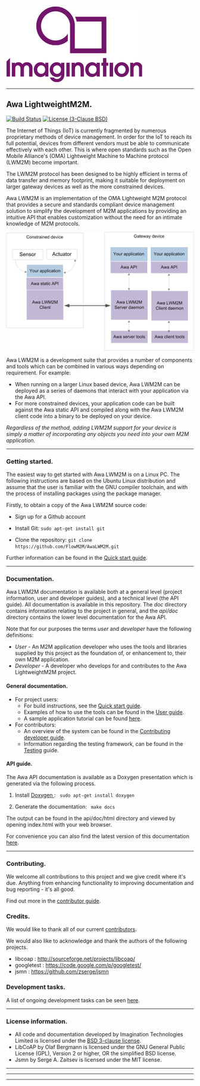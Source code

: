 
![Imagination Technologies Limited logo](doc/img.png)

----

## Awa LightweightM2M.

[![Build Status](https://travis-ci.org/FlowM2M/AwaLWM2M.svg?branch=master)](https://travis-ci.org/FlowM2M/AwaLWM2M)
[![License (3-Clause BSD)](https://img.shields.io/badge/license-BSD%203--Clause-blue.svg?style=flat-square)](http://opensource.org/licenses/BSD-3-Clause)

The Internet of Things (IoT) is currently fragmented by numerous proprietary methods of device management. In order for the IoT to reach its full potential, devices from different vendors must be able to communicate effectively with each other. This is where open standards such as the Open Mobile Alliance's (OMA) Lightweight Machine to Machine protocol (LWM2M) become important.
 
The LWM2M protocol has been designed to be highly efficient in terms of data transfer and memory footprint, making it  suitable for deployment on larger gateway devices as well as the more constrained devices.
 
Awa LWM2M is an implementation of the OMA Lightweight M2M protocol that provides a secure and standards compliant device management solution to simplify the development of M2M applications by providing an intuitive API that enables customization without the need for an intimate knowledge of M2M protocols.

![Awa application overview](doc/Awa_application_overview.png)

Awa LWM2M is a development suite that provides a number of components and tools which can be combined in various ways depending on requirement. For example:


* When running on a larger Linux based device, Awa LWM2M can be deployed as a series of daemons that interact with your application via the Awa API.
* For more constrained devices, your application code can be built against the Awa static API and compiled along with the Awa LWM2M client code into a binary to be deployed on your device.

*Regardless of the method, adding LWM2M support for your device is simply a matter of incorporating any objects you need into your own M2M application.*

----

###  Getting started.

The easiest way to get started with Awa LWM2M is on a Linux PC.  The following instructions are based on the Ubuntu Linux distribution and assume that the user is familiar with the GNU compiler toolchain, and with the process of installing packages using the package manager.

Firstly, to obtain a copy of the Awa LWM2M source code:

 * Sign up for a Github account  

 * Install Git:  ```` sudo apt-get install git ````  

 * Clone the repository: ```` git clone https://github.com/FlowM2M/AwaLWM2M.git ````   


Further information can be found in the [Quick start guide](doc/starters_guide.md).  


----

### Documentation.

Awa LWM2M documentation is available both at a general level (project information, user and developer guides), and a technical level (the API guide). All documentation is available in this repository. The *doc* directory contains information relating to the project in general, and the *api/doc* directory contains the lower level documentation for the Awa API.

Note that for our purposes the terms *user* and *developer* have the following definitions:

* *User* - An M2M application developer who uses the tools and libraries supplied by this project as the foundation of, or enhancement to, their own M2M application.  
* *Developer* - A developer who develops for and contributes to the Awa LightweightM2M project. 


#### General documentation.
  
* For project users:  
	* For build instructions, see the [Quick start guide](doc/starters_guide.md). 
	* Examples of how to use the tools can be found in the [User guide](doc/userguide.md).
	* A sample application tutorial can be found [here](doc/example_app.md).
* For contributors:
	* An overview of the system can be found in the [Contributing developer guide](doc/developer_guide.md).  
	* Information regarding the testing framework, can be found in the [Testing](doc/testing.md) guide.  

#### API guide.

The Awa API documentation is available as a Doxygen presentation which is generated via the following process.
 
  1. Install [Doxygen ](http://www.stack.nl/~dimitri/doxygen/download.html): ```` sudo apt-get install doxygen````

  2. Generate the documentation: ```` make docs````

The output can be found in the api/doc/html directory and viewed by opening index.html with your web browser.

For convenience you can also find the latest version of this documentation [here](http://flowm2m.github.io/AwaLWM2M-docs/index.html).

----

### Contributing.

We welcome all contributions to this project and we give credit where it's due. Anything from enhancing functionality to improving documentation and bug reporting - it's all good. 

Find out more in the [contributor guide](CONTRIBUTING.md).

### Credits.

We would like to thank all of our current [contributors](CONTRIBUTORS). 

We would also like to acknowledge and thank the authors of the following projects.

* libcoap : http://sourceforge.net/projects/libcoap/
* googletest : https://code.google.com/p/googletest/
* jsmn : https://github.com/zserge/jsmn


### Development tasks.

A list of ongoing development tasks can be seen [here](https://github.com/FlowM2M/AwaLWM2M/wiki/Development-task-list).


----

### License information.

* All code and documentation developed by Imagination Technologies Limited is licensed under the [BSD 3-clause license](LICENSE).  
* LibCoAP by Olaf Bergmann is licensed under the GNU General Public License (GPL), Version 2 or higher, OR the simplified BSD license.  
* Jsmn by Serge A. Zaitsev is licensed under the MIT license.  

----


----
----
